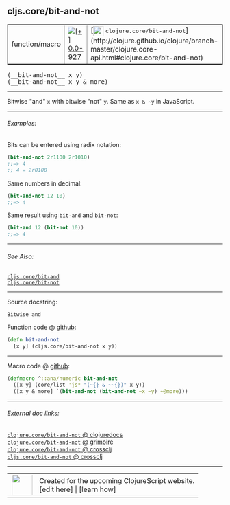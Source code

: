 ## cljs.core/bit-and-not



 <table border="1">
<tr>
<td>function/macro</td>
<td><a href="https://github.com/cljsinfo/cljs-api-docs/tree/0.0-927"><img valign="middle" alt="[+] 0.0-927" title="Added in 0.0-927" src="https://img.shields.io/badge/+-0.0--927-lightgrey.svg"></a> </td>
<td>
[<img height="24px" valign="middle" src="http://i.imgur.com/1GjPKvB.png"> <samp>clojure.core/bit-and-not</samp>](http://clojure.github.io/clojure/branch-master/clojure.core-api.html#clojure.core/bit-and-not)
</td>
</tr>
</table>


 <samp>
(__bit-and-not__ x y)<br>
</samp>
 <samp>
(__bit-and-not__ x y & more)<br>
</samp>

---

Bitwise "and" `x` with bitwise "not" `y`.  Same as `x & ~y` in JavaScript.



---

###### Examples:

Bits can be entered using radix notation:

```clj
(bit-and-not 2r1100 2r1010)
;;=> 4
;; 4 = 2r0100
```

Same numbers in decimal:

```clj
(bit-and-not 12 10)
;;=> 4
```

Same result using `bit-and` and `bit-not`:

```clj
(bit-and 12 (bit-not 10))
;;=> 4
```



---

###### See Also:

[`cljs.core/bit-and`](../cljs.core/bit-and.md)<br>
[`cljs.core/bit-not`](../cljs.core/bit-not.md)<br>

---


Source docstring:

```
Bitwise and
```


Function code @ [github](https://github.com/clojure/clojurescript/blob/r2371/src/cljs/cljs/core.cljs#L1971-L1973):

```clj
(defn bit-and-not
  [x y] (cljs.core/bit-and-not x y))
```

<!--
Repo - tag - source tree - lines:

 <pre>
clojurescript @ r2371
└── src
    └── cljs
        └── cljs
            └── <ins>[core.cljs:1971-1973](https://github.com/clojure/clojurescript/blob/r2371/src/cljs/cljs/core.cljs#L1971-L1973)</ins>
</pre>

-->

---

Macro code @ [github](https://github.com/clojure/clojurescript/blob/r2371/src/clj/cljs/core.clj#L527-L529):

```clj
(defmacro ^::ana/numeric bit-and-not
  ([x y] (core/list 'js* "(~{} & ~~{})" x y))
  ([x y & more] `(bit-and-not (bit-and-not ~x ~y) ~@more)))
```

<!--
Repo - tag - source tree - lines:

 <pre>
clojurescript @ r2371
└── src
    └── clj
        └── cljs
            └── <ins>[core.clj:527-529](https://github.com/clojure/clojurescript/blob/r2371/src/clj/cljs/core.clj#L527-L529)</ins>
</pre>
-->

---


###### External doc links:

[`clojure.core/bit-and-not` @ clojuredocs](http://clojuredocs.org/clojure.core/bit-and-not)<br>
[`clojure.core/bit-and-not` @ grimoire](http://conj.io/store/v1/org.clojure/clojure/1.7.0-beta3/clj/clojure.core/bit-and-not/)<br>
[`clojure.core/bit-and-not` @ crossclj](http://crossclj.info/fun/clojure.core/bit-and-not.html)<br>
[`cljs.core/bit-and-not` @ crossclj](http://crossclj.info/fun/cljs.core.cljs/bit-and-not.html)<br>

---

 <table>
<tr><td>
<img valign="middle" align="right" width="48px" src="http://i.imgur.com/Hi20huC.png">
</td><td>
Created for the upcoming ClojureScript website.<br>
[edit here] | [learn how]
</td></tr></table>

[edit here]:https://github.com/cljsinfo/cljs-api-docs/blob/master/cljsdoc/cljs.core/bit-and-not.cljsdoc
[learn how]:https://github.com/cljsinfo/cljs-api-docs/wiki/cljsdoc-files

<!--

This information was too distracting to show to readers, but I'll leave it
commented here since it is helpful to:

- pretty-print the data used to generate this document
- and show how to retrieve that data



The API data for this symbol:

```clj
{:description "Bitwise \"and\" `x` with bitwise \"not\" `y`.  Same as `x & ~y` in JavaScript.",
 :ns "cljs.core",
 :name "bit-and-not",
 :signature ["[x y]" "[x y & more]"],
 :history [["+" "0.0-927"]],
 :type "function/macro",
 :related ["cljs.core/bit-and" "cljs.core/bit-not"],
 :full-name-encode "cljs.core/bit-and-not",
 :source {:code "(defn bit-and-not\n  [x y] (cljs.core/bit-and-not x y))",
          :title "Function code",
          :repo "clojurescript",
          :tag "r2371",
          :filename "src/cljs/cljs/core.cljs",
          :lines [1971 1973]},
 :extra-sources [{:code "(defmacro ^::ana/numeric bit-and-not\n  ([x y] (core/list 'js* \"(~{} & ~~{})\" x y))\n  ([x y & more] `(bit-and-not (bit-and-not ~x ~y) ~@more)))",
                  :title "Macro code",
                  :repo "clojurescript",
                  :tag "r2371",
                  :filename "src/clj/cljs/core.clj",
                  :lines [527 529]}],
 :examples [{:id "16f35d",
             :content "Bits can be entered using radix notation:\n\n```clj\n(bit-and-not 2r1100 2r1010)\n;;=> 4\n;; 4 = 2r0100\n```\n\nSame numbers in decimal:\n\n```clj\n(bit-and-not 12 10)\n;;=> 4\n```\n\nSame result using `bit-and` and `bit-not`:\n\n```clj\n(bit-and 12 (bit-not 10))\n;;=> 4\n```"}],
 :full-name "cljs.core/bit-and-not",
 :clj-symbol "clojure.core/bit-and-not",
 :docstring "Bitwise and"}

```

Retrieve the API data for this symbol:

```clj
;; from Clojure REPL
(require '[clojure.edn :as edn])
(-> (slurp "https://raw.githubusercontent.com/cljsinfo/cljs-api-docs/catalog/cljs-api.edn")
    (edn/read-string)
    (get-in [:symbols "cljs.core/bit-and-not"]))
```

-->

